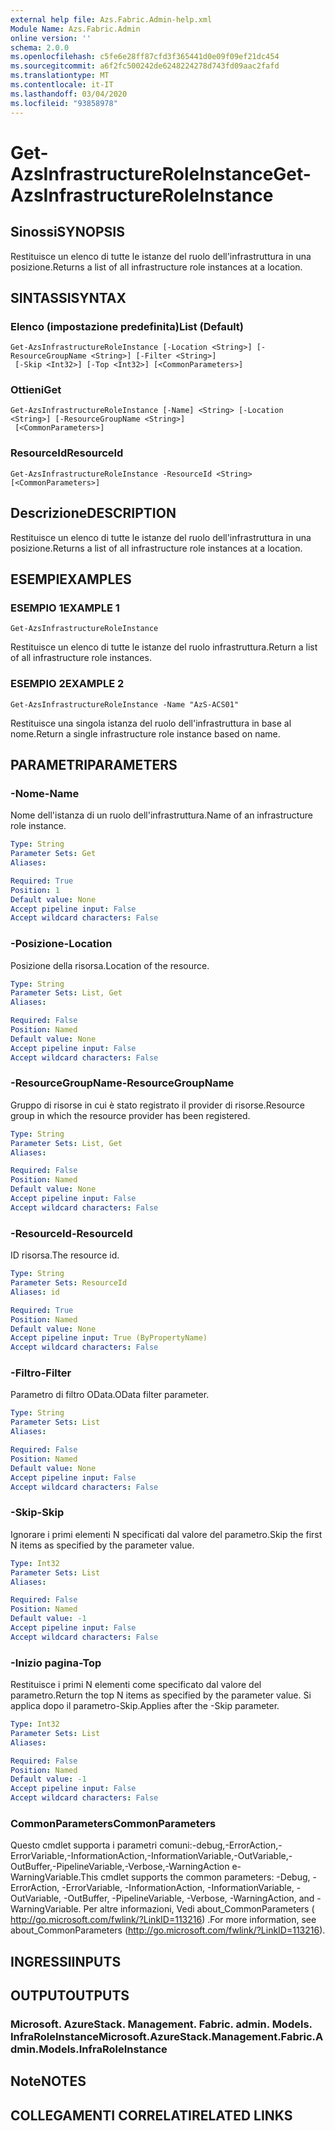 ```yaml
---
external help file: Azs.Fabric.Admin-help.xml
Module Name: Azs.Fabric.Admin
online version: ''
schema: 2.0.0
ms.openlocfilehash: c5fe6e28ff87cfd3f365441d0e09f09ef21dc454
ms.sourcegitcommit: a6f2fc500242de6248224278d743fd09aac2fafd
ms.translationtype: MT
ms.contentlocale: it-IT
ms.lasthandoff: 03/04/2020
ms.locfileid: "93858978"
---
```

# <span data-ttu-id="183e9-101">Get-AzsInfrastructureRoleInstance</span><span class="sxs-lookup"><span data-stu-id="183e9-101">Get-AzsInfrastructureRoleInstance</span></span>

## <span data-ttu-id="183e9-102">Sinossi</span><span class="sxs-lookup"><span data-stu-id="183e9-102">SYNOPSIS</span></span>
<span data-ttu-id="183e9-103">Restituisce un elenco di tutte le istanze del ruolo dell'infrastruttura in una posizione.</span><span class="sxs-lookup"><span data-stu-id="183e9-103">Returns a list of all infrastructure role instances at a location.</span></span>

## <span data-ttu-id="183e9-104">SINTASSI</span><span class="sxs-lookup"><span data-stu-id="183e9-104">SYNTAX</span></span>

### <span data-ttu-id="183e9-105">Elenco (impostazione predefinita)</span><span class="sxs-lookup"><span data-stu-id="183e9-105">List (Default)</span></span>
```
Get-AzsInfrastructureRoleInstance [-Location <String>] [-ResourceGroupName <String>] [-Filter <String>]
 [-Skip <Int32>] [-Top <Int32>] [<CommonParameters>]
```

### <span data-ttu-id="183e9-106">Ottieni</span><span class="sxs-lookup"><span data-stu-id="183e9-106">Get</span></span>
```
Get-AzsInfrastructureRoleInstance [-Name] <String> [-Location <String>] [-ResourceGroupName <String>]
 [<CommonParameters>]
```

### <span data-ttu-id="183e9-107">ResourceId</span><span class="sxs-lookup"><span data-stu-id="183e9-107">ResourceId</span></span>
```
Get-AzsInfrastructureRoleInstance -ResourceId <String> [<CommonParameters>]
```

## <span data-ttu-id="183e9-108">Descrizione</span><span class="sxs-lookup"><span data-stu-id="183e9-108">DESCRIPTION</span></span>
<span data-ttu-id="183e9-109">Restituisce un elenco di tutte le istanze del ruolo dell'infrastruttura in una posizione.</span><span class="sxs-lookup"><span data-stu-id="183e9-109">Returns a list of all infrastructure role instances at a location.</span></span>

## <span data-ttu-id="183e9-110">ESEMPI</span><span class="sxs-lookup"><span data-stu-id="183e9-110">EXAMPLES</span></span>

### <span data-ttu-id="183e9-111">ESEMPIO 1</span><span class="sxs-lookup"><span data-stu-id="183e9-111">EXAMPLE 1</span></span>
```
Get-AzsInfrastructureRoleInstance
```

<span data-ttu-id="183e9-112">Restituisce un elenco di tutte le istanze del ruolo infrastruttura.</span><span class="sxs-lookup"><span data-stu-id="183e9-112">Return a list of all infrastructure role instances.</span></span>

### <span data-ttu-id="183e9-113">ESEMPIO 2</span><span class="sxs-lookup"><span data-stu-id="183e9-113">EXAMPLE 2</span></span>
```
Get-AzsInfrastructureRoleInstance -Name "AzS-ACS01"
```

<span data-ttu-id="183e9-114">Restituisce una singola istanza del ruolo dell'infrastruttura in base al nome.</span><span class="sxs-lookup"><span data-stu-id="183e9-114">Return a single infrastructure role instance based on name.</span></span>

## <span data-ttu-id="183e9-115">PARAMETRI</span><span class="sxs-lookup"><span data-stu-id="183e9-115">PARAMETERS</span></span>

### <span data-ttu-id="183e9-116">-Nome</span><span class="sxs-lookup"><span data-stu-id="183e9-116">-Name</span></span>
<span data-ttu-id="183e9-117">Nome dell'istanza di un ruolo dell'infrastruttura.</span><span class="sxs-lookup"><span data-stu-id="183e9-117">Name of an infrastructure role instance.</span></span>

```yaml
Type: String
Parameter Sets: Get
Aliases:

Required: True
Position: 1
Default value: None
Accept pipeline input: False
Accept wildcard characters: False
```

### <span data-ttu-id="183e9-118">-Posizione</span><span class="sxs-lookup"><span data-stu-id="183e9-118">-Location</span></span>
<span data-ttu-id="183e9-119">Posizione della risorsa.</span><span class="sxs-lookup"><span data-stu-id="183e9-119">Location of the resource.</span></span>

```yaml
Type: String
Parameter Sets: List, Get
Aliases:

Required: False
Position: Named
Default value: None
Accept pipeline input: False
Accept wildcard characters: False
```

### <span data-ttu-id="183e9-120">-ResourceGroupName</span><span class="sxs-lookup"><span data-stu-id="183e9-120">-ResourceGroupName</span></span>
<span data-ttu-id="183e9-121">Gruppo di risorse in cui è stato registrato il provider di risorse.</span><span class="sxs-lookup"><span data-stu-id="183e9-121">Resource group in which the resource provider has been registered.</span></span>

```yaml
Type: String
Parameter Sets: List, Get
Aliases:

Required: False
Position: Named
Default value: None
Accept pipeline input: False
Accept wildcard characters: False
```

### <span data-ttu-id="183e9-122">-ResourceId</span><span class="sxs-lookup"><span data-stu-id="183e9-122">-ResourceId</span></span>
<span data-ttu-id="183e9-123">ID risorsa.</span><span class="sxs-lookup"><span data-stu-id="183e9-123">The resource id.</span></span>

```yaml
Type: String
Parameter Sets: ResourceId
Aliases: id

Required: True
Position: Named
Default value: None
Accept pipeline input: True (ByPropertyName)
Accept wildcard characters: False
```

### <span data-ttu-id="183e9-124">-Filtro</span><span class="sxs-lookup"><span data-stu-id="183e9-124">-Filter</span></span>
<span data-ttu-id="183e9-125">Parametro di filtro OData.</span><span class="sxs-lookup"><span data-stu-id="183e9-125">OData filter parameter.</span></span>

```yaml
Type: String
Parameter Sets: List
Aliases:

Required: False
Position: Named
Default value: None
Accept pipeline input: False
Accept wildcard characters: False
```

### <span data-ttu-id="183e9-126">-Skip</span><span class="sxs-lookup"><span data-stu-id="183e9-126">-Skip</span></span>
<span data-ttu-id="183e9-127">Ignorare i primi elementi N specificati dal valore del parametro.</span><span class="sxs-lookup"><span data-stu-id="183e9-127">Skip the first N items as specified by the parameter value.</span></span>

```yaml
Type: Int32
Parameter Sets: List
Aliases:

Required: False
Position: Named
Default value: -1
Accept pipeline input: False
Accept wildcard characters: False
```

### <span data-ttu-id="183e9-128">-Inizio pagina</span><span class="sxs-lookup"><span data-stu-id="183e9-128">-Top</span></span>
<span data-ttu-id="183e9-129">Restituisce i primi N elementi come specificato dal valore del parametro.</span><span class="sxs-lookup"><span data-stu-id="183e9-129">Return the top N items as specified by the parameter value.</span></span>
<span data-ttu-id="183e9-130">Si applica dopo il parametro-Skip.</span><span class="sxs-lookup"><span data-stu-id="183e9-130">Applies after the -Skip parameter.</span></span>

```yaml
Type: Int32
Parameter Sets: List
Aliases:

Required: False
Position: Named
Default value: -1
Accept pipeline input: False
Accept wildcard characters: False
```

### <span data-ttu-id="183e9-131">CommonParameters</span><span class="sxs-lookup"><span data-stu-id="183e9-131">CommonParameters</span></span>
<span data-ttu-id="183e9-132">Questo cmdlet supporta i parametri comuni:-debug,-ErrorAction,-ErrorVariable,-InformationAction,-InformationVariable,-OutVariable,-OutBuffer,-PipelineVariable,-Verbose,-WarningAction e-WarningVariable.</span><span class="sxs-lookup"><span data-stu-id="183e9-132">This cmdlet supports the common parameters: -Debug, -ErrorAction, -ErrorVariable, -InformationAction, -InformationVariable, -OutVariable, -OutBuffer, -PipelineVariable, -Verbose, -WarningAction, and -WarningVariable.</span></span> <span data-ttu-id="183e9-133">Per altre informazioni, Vedi about_CommonParameters ( http://go.microsoft.com/fwlink/?LinkID=113216) .</span><span class="sxs-lookup"><span data-stu-id="183e9-133">For more information, see about_CommonParameters (http://go.microsoft.com/fwlink/?LinkID=113216).</span></span>

## <span data-ttu-id="183e9-134">INGRESSI</span><span class="sxs-lookup"><span data-stu-id="183e9-134">INPUTS</span></span>

## <span data-ttu-id="183e9-135">OUTPUT</span><span class="sxs-lookup"><span data-stu-id="183e9-135">OUTPUTS</span></span>

### <span data-ttu-id="183e9-136">Microsoft. AzureStack. Management. Fabric. admin. Models. InfraRoleInstance</span><span class="sxs-lookup"><span data-stu-id="183e9-136">Microsoft.AzureStack.Management.Fabric.Admin.Models.InfraRoleInstance</span></span>

## <span data-ttu-id="183e9-137">Note</span><span class="sxs-lookup"><span data-stu-id="183e9-137">NOTES</span></span>

## <span data-ttu-id="183e9-138">COLLEGAMENTI CORRELATI</span><span class="sxs-lookup"><span data-stu-id="183e9-138">RELATED LINKS</span></span>
